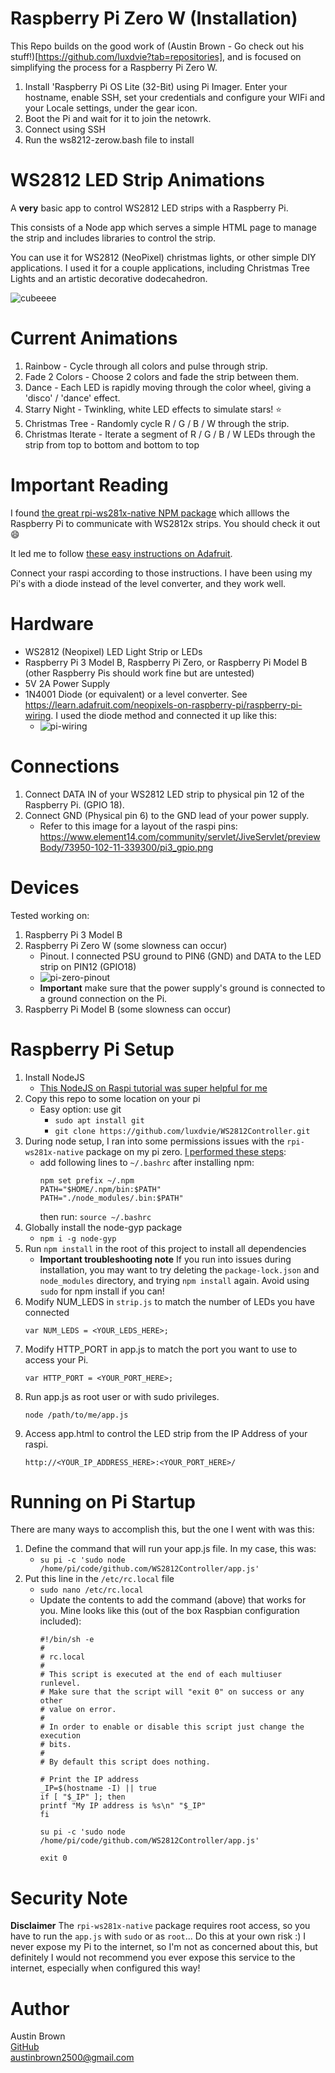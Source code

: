 # Raspberry Pi Zero W (Installation)

This Repo builds on the good work of (Austin Brown - Go check out his stuff!)[https://github.com/luxdvie?tab=repositories], and is focused on simplifying the process for a Raspberry Pi Zero W.

1. Install 'Raspberry Pi OS Lite (32-Bit) using Pi Imager. Enter your hostname, enable SSH, set your credentials and configure your WIFi and your Locale settings, under the gear icon.
2. Boot the Pi and wait for it to join the netowrk.
3. Connect using SSH
4. Run the ws8212-zerow.bash file to install



# WS2812 LED Strip Animations

A **very** basic app to control WS2812 LED strips with a Raspberry Pi.

This consists of a Node app which serves a simple HTML page to manage the strip and includes libraries to control the strip.

You can use it for WS2812 (NeoPixel) christmas lights, or other simple DIY applications. I used it for a couple applications, including Christmas Tree Lights and an artistic decorative dodecahedron.

![cubeeee](./images/cube.jpg)

# Current Animations

1. Rainbow - Cycle through all colors and pulse through strip.
2. Fade 2 Colors - Choose 2 colors and fade the strip between them.
3. Dance -  Each LED is rapidly moving through the color wheel, giving a 'disco' / 'dance' effect.
4. Starry Night -  Twinkling, white LED effects to simulate stars! :star:
5. Christmas Tree - Randomly cycle R / G / B / W through the strip.
6. Christmas Iterate - Iterate a segment of R / G / B / W LEDs through the strip from top to bottom and bottom to top

# Important Reading

I found [the great rpi-ws281x-native NPM package](https://www.npmjs.com/package/rpi-ws281x-native) which alllows the Raspberry Pi to communicate with WS2812x strips. You should check it out 😄

It led me to follow [these easy instructions on Adafruit](https://learn.adafruit.com/neopixels-on-raspberry-pi).

Connect your raspi according to those instructions. I have been using my Pi's with a diode instead of the level converter, and they work well.

# Hardware

- WS2812 (Neopixel) LED Light Strip or LEDs
- Raspberry Pi 3 Model B, Raspberry Pi Zero, or Raspberry Pi Model B (other Raspberry Pis should work fine but are untested)
- 5V 2A Power Supply
- 1N4001 Diode (or equivalent) or a level converter. See https://learn.adafruit.com/neopixels-on-raspberry-pi/raspberry-pi-wiring. I used the diode method and connected it up like this:
    -  ![pi-wiring](./images/led_strips_raspi_NeoPixel_Diode_bb.jpg)

# Connections

1.  Connect DATA IN of your WS2812 LED strip to physical pin 12 of the Raspberry Pi. (GPIO 18).
2.  Connect GND (Physical pin 6) to the GND lead of your power supply.
    - Refer to this image for a layout of the raspi pins: https://www.element14.com/community/servlet/JiveServlet/previewBody/73950-102-11-339300/pi3_gpio.png

# Devices

Tested working on:
  1) Raspberry Pi 3 Model B
  2) Raspberry Pi Zero W (some slowness can occur)
     -  Pinout. I connected PSU ground to PIN6 (GND) and DATA to the LED strip on PIN12 (GPIO18)
     -  ![pi-zero-pinout](./images/pi-zero-pinout.png)
     -  **Important** make sure that the power supply's ground is connected to a ground connection on the Pi.
  3) Raspberry Pi Model B (some slowness can occur)

# Raspberry Pi Setup

1.  Install NodeJS
    -  [This NodeJS on Raspi tutorial was super helpful for me](https://desertbot.io/blog/nodejs-git-and-pm2-headless-raspberry-pi-install)
2.  Copy this repo to some location on your pi
    -  Easy option: use git
       -  `sudo apt install git`
       -  `git clone https://github.com/luxdvie/WS2812Controller.git`
 3.  During node setup, I ran into some permissions issues with the `rpi-ws281x-native` package on my pi zero. [I performed these steps](https://stackoverflow.com/questions/52979927/npm-warn-checkpermissions-missing-write-access-to-usr-local-lib-node-modules):
       -  add following lines to `~/.bashrc` after installing npm:
			```
			npm set prefix ~/.npm
			PATH="$HOME/.npm/bin:$PATH"
			PATH="./node_modules/.bin:$PATH"
			```
			then run:
			`source ~/.bashrc`
4.  Globally install the node-gyp package 
    -  `npm i -g node-gyp`
5.  Run `npm install` in the root of this project to install all dependencies
    -  **Important troubleshooting note** If you run into issues during installation, you may want to try deleting the `package-lock.json` and `node_modules` directory, and trying `npm install` again. Avoid using `sudo` for npm install if you can!
6.  Modify NUM_LEDS in `strip.js` to match the number of LEDs you have connected
	```
	var NUM_LEDS = <YOUR_LEDS_HERE>;
	```
7.  Modify HTTP_PORT in app.js to match the port you want to use to access your Pi.
	```
	var HTTP_PORT = <YOUR_PORT_HERE>;
	```
8.  Run app.js as root user or with sudo privileges.
	```
    node /path/to/me/app.js
	```
9.  Access app.html to control the LED strip from the IP Address of your raspi.
	```
    http://<YOUR_IP_ADDRESS_HERE>:<YOUR_PORT_HERE>/
	```

# Running on Pi Startup

There are many ways to accomplish this, but the one I went with was this:

1.  Define the command that will run your app.js file. In my case, this was:
    -  `su pi -c 'sudo node /home/pi/code/github.com/WS2812Controller/app.js'`
2.  Put this line in the `/etc/rc.local` file
    -  `sudo nano /etc/rc.local`
    -  Update the contents to add the command (above) that works for you. Mine looks like this (out of the box Raspbian configuration included):
		```
		#!/bin/sh -e
		#
		# rc.local
		#
		# This script is executed at the end of each multiuser runlevel.
		# Make sure that the script will "exit 0" on success or any other
		# value on error.
		#
		# In order to enable or disable this script just change the execution
		# bits.
		#
		# By default this script does nothing.

		# Print the IP address
		_IP=$(hostname -I) || true
		if [ "$_IP" ]; then
		printf "My IP address is %s\n" "$_IP"
		fi

		su pi -c 'sudo node /home/pi/code/github.com/WS2812Controller/app.js'

		exit 0
		```

# Security Note

**Disclaimer** The `rpi-ws281x-native` package requires root access, so you have to run the `app.js` with `sudo` or as `root`... Do this at your own risk :) I never expose my Pi to the internet, so I'm not as concerned about this, but definitely I would not recommend you ever expose this service to the internet, especially when configured this way!

# Author

Austin Brown \
[GitHub](https://github.com/luxdvie) \
[austinbrown2500@gmail.com](mailto:austinbrown2500@gmail.com)
